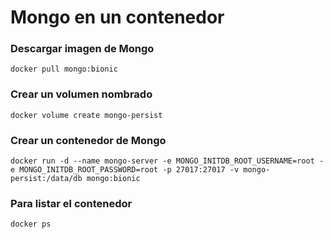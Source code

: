 # Mongo en un contenedor

### Descargar imagen de Mongo

```
docker pull mongo:bionic
```

### Crear un volumen nombrado

```
docker volume create mongo-persist
```

### Crear un contenedor de Mongo

```
docker run -d --name mongo-server -e MONGO_INITDB_ROOT_USERNAME=root -e MONGO_INITDB_ROOT_PASSWORD=root -p 27017:27017 -v mongo-persist:/data/db mongo:bionic
```

### Para listar el contenedor

```
docker ps
```
